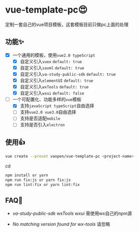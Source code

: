 # vue-template-pc😍

定制一套自己的vue项目模板，这套模板目前只做pc上面的处理

## 功能✨

- [x] 一个通用的模板，使用`vue2.0 typeScript`
  - [x] 自定义引入`vuex` `default: true`
  - [x] 自定义引入`savml` `default: true`
  - [x] 自定义引入`va-study-public-sdk` `default: true`
  - [x] 自定义引入`elementUI` `default: true`
  - [x] 自定义引入`wxTools` `default: true`
  - [x] 自定义引入`wxui` `default: false`
- [ ] 一个可配置化、功能多样的`vue`模板
  - [x] 支持`javaScript typeScript`自由选择
  - [ ] 支持`vue2.0 vue3.0`自由选择
  - [ ] 支持是否适配`mobile`
  - [ ] 支持是否引入`electron`

## 使用👍

```bash
vue create --preset vaopen/vue-template-pc <project-name>
```

cd <project-name>

```bash
npm install or yarn
npm run fix:js or yarn fix:js
npm run lint:fix or yarn lint:fix
```

## FAQ📖

- *va-study-public-sdk wxTools wxui* 需使用wx自己的npm源

- *No matching version found for wx-tools* 请忽略
